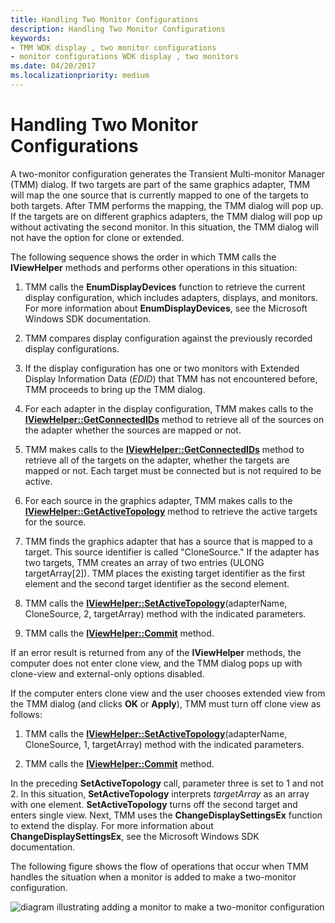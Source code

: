 ```yaml
---
title: Handling Two Monitor Configurations
description: Handling Two Monitor Configurations
keywords:
- TMM WDK display , two monitor configurations
- monitor configurations WDK display , two monitors
ms.date: 04/20/2017
ms.localizationpriority: medium
---
```


# Handling Two Monitor Configurations

A two-monitor configuration generates the Transient Multi-monitor Manager (TMM) dialog. If two targets are part of the same graphics adapter, TMM will map the one source that is currently mapped to one of the targets to both targets. After TMM performs the mapping, the TMM dialog will pop up. If the targets are on different graphics adapters, the TMM dialog will pop up without activating the second monitor. In this situation, the TMM dialog will not have the option for clone or extended.

The following sequence shows the order in which TMM calls the **IViewHelper** methods and performs other operations in this situation:

1. TMM calls the **EnumDisplayDevices** function to retrieve the current display configuration, which includes adapters, displays, and monitors. For more information about **EnumDisplayDevices**, see the Microsoft Windows SDK documentation.

2. TMM compares display configuration against the previously recorded display configurations.

3. If the display configuration has one or two monitors with Extended Display Information Data (*EDID*) that TMM has not encountered before, TMM proceeds to bring up the TMM dialog.

4. For each adapter in the display configuration, TMM makes calls to the [**IViewHelper::GetConnectedIDs**](/previous-versions/windows/hardware/drivers/ff568171(v=vs.85)) method to retrieve all of the sources on the adapter whether the sources are mapped or not.

5. TMM makes calls to the [**IViewHelper::GetConnectedIDs**](/previous-versions/windows/hardware/drivers/ff568171(v=vs.85)) method to retrieve all of the targets on the adapter, whether the targets are mapped or not. Each target must be connected but is not required to be active.

6. For each source in the graphics adapter, TMM makes calls to the [**IViewHelper::GetActiveTopology**](/previous-versions/windows/hardware/drivers/ff568169(v=vs.85)) method to retrieve the active targets for the source.

7. TMM finds the graphics adapter that has a source that is mapped to a target. This source identifier is called "CloneSource." If the adapter has two targets, TMM creates an array of two entries (ULONG targetArray\[2\]). TMM places the existing target identifier as the first element and the second target identifier as the second element.

8. TMM calls the [**IViewHelper::SetActiveTopology**](/previous-versions/windows/hardware/drivers/ff568174(v=vs.85))(adapterName, CloneSource, 2, targetArray) method with the indicated parameters.

9. TMM calls the [**IViewHelper::Commit**](/previous-versions/windows/hardware/drivers/ff568167(v=vs.85)) method.

If an error result is returned from any of the **IViewHelper** methods, the computer does not enter clone view, and the TMM dialog pops up with clone-view and external-only options disabled.

If the computer enters clone view and the user chooses extended view from the TMM dialog (and clicks **OK** or **Apply**), TMM must turn off clone view as follows:

1. TMM calls the [**IViewHelper::SetActiveTopology**](/previous-versions/windows/hardware/drivers/ff568174(v=vs.85))(adapterName, CloneSource, 1, targetArray) method with the indicated parameters.

2. TMM calls the [**IViewHelper::Commit**](/previous-versions/windows/hardware/drivers/ff568167(v=vs.85)) method.

In the preceding **SetActiveTopology** call, parameter three is set to 1 and not 2. In this situation, **SetActiveTopology** interprets *targetArray* as an array with one element. **SetActiveTopology** turns off the second target and enters single view. Next, TMM uses the **ChangeDisplaySettingsEx** function to extend the display. For more information about **ChangeDisplaySettingsEx**, see the Microsoft Windows SDK documentation.

The following figure shows the flow of operations that occur when TMM handles the situation when a monitor is added to make a two-monitor configuration.

![diagram illustrating adding a monitor to make a two-monitor configuration](images/tmm-newconfig.png)
